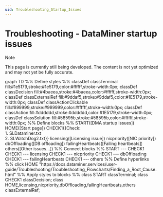 ```yaml
---
uid: Troubleshooting_Startup_Issues
---
```


# Troubleshooting - DataMiner startup issues

> [!NOTE]
> This page is currently still being developed. The content is not yet optimized and may not yet be fully accurate.

<div class="mermaid">
graph TD
%% Define styles %%
classDef classTerminal fill:#1e5179,stroke:#1e5179,color:#ffffff,stroke-width:0px;
classDef classDecision fill:#4baeea,stroke:#4baeea,color:#ffffff,stroke-width:0px;
classDef classExternalRef fill:#9ddaf5,stroke:#9ddaf5,color:#1E5179,stroke-width:0px;
classDef classActionClickable fill:#999999,stroke:#999999,color:#ffffff,stroke-width:0px;
classDef classAction fill:#dddddd,stroke:#dddddd,color:#1E5179,stroke-width:0px;
classDef classSolution fill:#58595b,stroke:#58595b,color:#ffffff,stroke-width:0px;
%% Define blocks %%
   START([DMA startup issues])
   HOME([Start page])
   CHECK1{{Check: <br>1. SLDataminer.txt <br>2. SLWatchDog2.txt}}
   licensing([Licensing issue])
   nicpriority([NIC priority])
   dbOffloading([DB offloading])
   failingHeartbeats([Failing heartbeats])
   others([Other issues...])
%% Connect blocks %%
   START --- CHECK1
   CHECK1 --- licensing
   CHECK1 --- nicpriority
   CHECK1 --- dbOffloading
   CHECK1 --- failingHeartbeats
   CHECK1 --- others
%% Define hyperlinks %%
   click HOME "https://docs.dataminer.services/user-guide/Troubleshooting/Troubleshooting_Flowcharts/Finding_a_Root_Cause.html"
%% Apply styles to blocks %%
class START classTerminal;
class CHECK1 classDecision;
class HOME,licensing,nicpriority,dbOffloading,failingHeartbeats,others classExternalRef;
</div>
